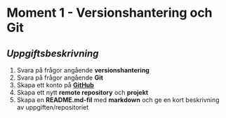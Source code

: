 # Moment 1 - Versionshantering och Git
## _Uppgiftsbeskrivning_
1. Svara på frågor angående **versionshantering**
2. Svara på frågor angående **Git**
3. Skapa ett konto på [**GitHub**](www.github.com)
4. Skapa ett nytt **remote repository** och **projekt** 
5. Skapa en **README.md-fil** med **markdown** och ge en kort beskrivning av uppgiften/repositoriet 